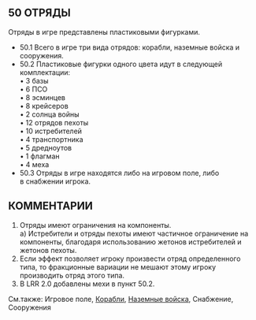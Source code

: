 50 ОТРЯДЫ
---

Отряды в игре представлены пластиковыми фигурками.
* 50.1 Всего в игре три вида отрядов: корабли, наземные войска и сооружения.
* 50.2 Пластиковые фигурки одного цвета идут в следующей комплектации:  
•  3 базы  
•  6 ПСО  
•  8 эсминцев  
•  8 крейсеров  
•  2 солнца войны  
•  12 отрядов пехоты  
•  10 истребителей  
•  4 транспортника  
•  5 дредноутов  
•  1 флагман  
•  4 меха  
* 50.3 Отряды в игре находятся либо на игровом поле, либо в снабжении игрока.

КОММЕНТАРИИ
---
1) Отряды имеют ограничения на компоненты.  
   а) Истребители и отряды пехоты имеют частичное ограничение на компоненты, благодаря использованию жетонов истребителей и жетонов пехоты.
2) Если эффект позволяет игроку произвести отряд определенного типа, то фракционные вариации не мешают этому игроку производить отряд этого типа.
3) В LRR 2.0 добавлены мехи в пункт 50.2.

См.также: Игровое поле, [Корабли](ships.md), [Наземные войска](ground_forces.md), Снабжение, Сооружения
